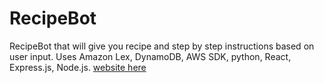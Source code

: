 # RecipeBot
RecipeBot that will give you recipe and step by step instructions based on user input. Uses Amazon Lex, DynamoDB, AWS SDK, python, React, Express.js, Node.js.
[website here](http://www.bakingrecipebot.com/)
